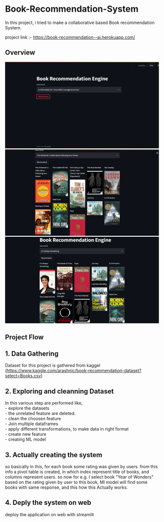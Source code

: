 # Book-Recommendation-System


In this project, i tried to make a collaborative based Book recommendation System.

project link :- https://book-recommendation--ai.herokuapp.com/


## Overview

![](Images/I1.png)
![](Images/I2.png)
![](Images/I3.png)
    
## Project Flow

## 1. Data Gathering 
Dataset for this project is gathered from kaggel (https://www.kaggle.com/arashnic/book-recommendation-dataset?select=Books.csv)

## 2. Exploring and cleanning Dataset
In this various step are performed like, \
    - explore the datasets \
    - the unrelated feature are deleted. \
    - clean the choosen feature \
    - Join multiple dataframes \
    - apply different transformations, to make data in right format \
    - create new feature \
    - creating ML model 

## 3. Actually creating the system
so basically in this, for each book some rating was given by users.
from this info a pivot table is created, in which index represent title of 
books, and columns represent users. 
so now for e.g. I  select book "Year of Wonders" based on the rating given by 
user to this book, Ml model will find some books with same response, and this how this Actually works. 

## 4. Deply the system on web
 deploy the application on web with streamlit
